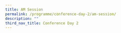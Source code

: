 ```yaml
---
title: AM Session
permalink: /programme/conference-day-2/am-session/
description: ""
third_nav_title: Conference Day 2
---
```

